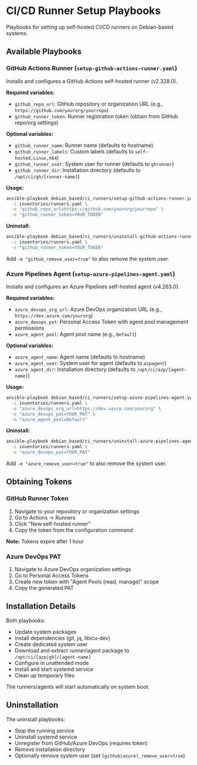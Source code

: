 # CI/CD Runner Setup Playbooks

Playbooks for setting up self-hosted CI/CD runners on Debian-based systems.

## Available Playbooks

### GitHub Actions Runner (`setup-github-actions-runner.yaml`)

Installs and configures a GitHub Actions self-hosted runner (v2.328.0).

**Required variables:**
- `github_repo_url`: GitHub repository or organization URL (e.g., `https://github.com/yourorg/yourrepo`)
- `github_runner_token`: Runner registration token (obtain from GitHub repo/org settings)

**Optional variables:**
- `github_runner_name`: Runner name (defaults to hostname)
- `github_runner_labels`: Custom labels (defaults to `self-hosted,Linux,X64`)
- `github_runner_user`: System user for runner (defaults to `ghrunner`)
- `github_runner_dir`: Installation directory (defaults to `/opt/ci/gh/[runner-name]`)

**Usage:**
```bash
ansible-playbook debian_based/ci_runners/setup-github-actions-runner.yaml \
  -i inventories/runners.yaml \
  -e "github_repo_url=https://github.com/yourorg/yourrepo" \
  -e "github_runner_token=YOUR_TOKEN"
```

**Uninstall:**
```bash
ansible-playbook debian_based/ci_runners/uninstall-github-actions-runner.yaml \
  -i inventories/runners.yaml \
  -e "github_runner_token=YOUR_TOKEN"
```

Add `-e "github_remove_user=true"` to also remove the system user.

### Azure Pipelines Agent (`setup-azure-pipelines-agent.yaml`)

Installs and configures an Azure Pipelines self-hosted agent (v4.263.0).

**Required variables:**
- `azure_devops_org_url`: Azure DevOps organization URL (e.g., `https://dev.azure.com/yourorg`)
- `azure_devops_pat`: Personal Access Token with agent pool management permissions
- `azure_agent_pool`: Agent pool name (e.g., `Default`)

**Optional variables:**
- `azure_agent_name`: Agent name (defaults to hostname)
- `azure_agent_user`: System user for agent (defaults to `azpagent`)
- `azure_agent_dir`: Installation directory (defaults to `/opt/ci/azp/[agent-name]`)

**Usage:**
```bash
ansible-playbook debian_based/ci_runners/setup-azure-pipelines-agent.yaml \
  -i inventories/runners.yaml \
  -e "azure_devops_org_url=https://dev.azure.com/yourorg" \
  -e "azure_devops_pat=YOUR_PAT" \
  -e "azure_agent_pool=Default"
```

**Uninstall:**
```bash
ansible-playbook debian_based/ci_runners/uninstall-azure-pipelines-agent.yaml \
  -i inventories/runners.yaml \
  -e "azure_devops_pat=YOUR_PAT"
```

Add `-e "azure_remove_user=true"` to also remove the system user.

## Obtaining Tokens

### GitHub Runner Token

1. Navigate to your repository or organization settings
2. Go to Actions → Runners
3. Click "New self-hosted runner"
4. Copy the token from the configuration command

**Note:** Tokens expire after 1 hour

### Azure DevOps PAT

1. Navigate to Azure DevOps organization settings
2. Go to Personal Access Tokens
3. Create new token with "Agent Pools (read, manage)" scope
4. Copy the generated PAT

## Installation Details

Both playbooks:
- Update system packages
- Install dependencies (git, jq, libicu-dev)
- Create dedicated system user
- Download and extract runner/agent package to `/opt/ci/[azp|gh]/[agent-name]`
- Configure in unattended mode
- Install and start systemd service
- Clean up temporary files

The runners/agents will start automatically on system boot.

## Uninstallation

The uninstall playbooks:
- Stop the running service
- Uninstall systemd service
- Unregister from GitHub/Azure DevOps (requires token)
- Remove installation directory
- Optionally remove system user (set `[github|azure]_remove_user=true`)
